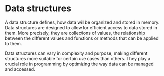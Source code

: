 # Data structures

A data structure defines, how data will be organized and stored in memory. Data structures are designed to allow for efficient access to data stored in them. More precisely, they are collections of values, the relationship between the different values and functions or methods that can be applied to them.

Data structures can vary in complexity and purpose, making different structures more suitable for certain use cases than others. They play a crucial role in programming by optimizing the way data can be managed and accessed.